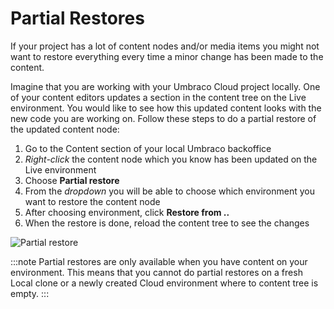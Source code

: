 # Partial Restores

If your project has a lot of content nodes and/or media items you might not want to restore everything every time a minor change has been made to the content.

Imagine that you are working with your Umbraco Cloud project locally. One of your content editors updates a section in the content tree on the Live environment. You would like to see how this updated content looks with the new code you are working on. Follow these steps to do a partial restore of the updated content node:

1. Go to the Content section of your local Umbraco backoffice
2. *Right-click* the content node which you know has been updated on the Live environment
3. Choose **Partial restore**
4. From the *dropdown* you will be able to choose which environment you want to restore the content node
5. After choosing environment, click **Restore from ..**
6. When the restore is done, reload the content tree to see the changes

![Partial restore](images/partial-restore.gif)

:::note
Partial restores are only available when you have content on your environment. This means that you cannot do partial restores on a fresh Local clone or a newly created Cloud environment where to content tree is empty.
:::